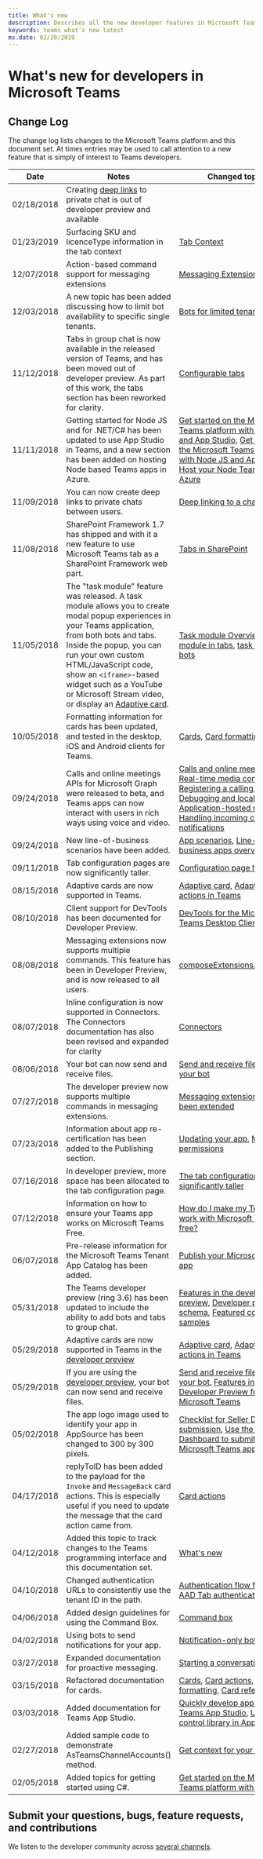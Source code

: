 ```yaml
---
title: What's new
description: Describes all the new developer features in Microsoft Teams
keywords: teams what's new latest
ms.date: 02/20/2019
---
```

# What's new for developers in Microsoft Teams

## Change Log

The change log lists changes to the Microsoft Teams platform and this document set. At times entries may be used to call attention to a new feature that is simply of interest to Teams developers.

| **Date** | **Notes** | **Changed topics** |
| -------- | --------- | ------------------ |
| 02/18/2018 | Creating [deep links](~/concepts/deep-links.md#deep-linking-to-a-chat) to private chat is out of developer preview and available |
| 01/23/2019 | Surfacing SKU and licenceType information in the tab context | [Tab Context](~/concepts/tabs/tabs-context.md) |
| 12/07/2018 | Action-based command support for messaging extensions | [Messaging Extensions](~/concepts/compose-extensions.md) |
| 12/03/2018 | A new topic has been added discussing how to limit bot availability to specific single tenants.| [Bots for limited tenants](~/scenarios/limited-tenant.md) |
| 11/12/2018 | Tabs in group chat is now available in the released version of Teams, and has been moved out of developer preview. As part of this work, the tabs section has been reworked for clarity.| [Configurable tabs](~/concepts/tabs/tabs-configurable.md) |
| 11/11/2018 | Getting started for Node JS and for .NET/C# has been updated to use App Studio in Teams, and a new section has been added on hosting Node based Teams apps in Azure. | [Get started on the Microsoft Teams platform with C#/.NET and App Studio](~/get-started/get-started-dotnet-app-studio.md),  [Get started on the Microsoft Teams platform with Node JS and App Studio](~/get-started/get-started-nodejs-app-studio.md), [Host your Node Teams app in Azure](~/get-started/get-started-nodejs-in-azure.md)|
| 11/09/2018 | You can now create deep links to private chats between users. | [Deep linking to a chat](~/concepts/deep-links.md#deep-linking-to-a-chat) |
| 11/08/2018 | SharePoint Framework 1.7 has shipped and with it a new feature to use Microsoft Teams tab as a SharePoint Framework web part. | [Tabs in SharePoint](~/concepts/tabs/tabs-in-sharepoint.md) |
| 11/05/2018 | The "task module" feature was released. A task module allows you to create modal popup experiences in your Teams application, from both bots and tabs. Inside the popup, you can run your own custom HTML/JavaScript code, show an `<iframe>`-based widget such as a YouTube or Microsoft Stream video, or display an [Adaptive card](https://docs.microsoft.com/en-us/adaptive-cards/). | [Task module Overview](~/concepts/task-modules/task-modules-overview.md), [task module in tabs](~/concepts/task-modules/task-modules-tabs.md),  [task module in bots](~/concepts/task-modules/task-modules-bots.md) |
| 10/05/2018 | Formatting information for cards has been updated, and tested in the desktop, iOS and Android clients for Teams. | [Cards](~/concepts/cards/cards.md), [Card formatting](~/concepts/cards/cards-format.md) |
| 09/24/2018 | Calls and online meetings APIs for Microsoft Graph were released to beta, and Teams apps can now interact with users in rich ways using voice and video. | [Calls and online meetings bots](~/concepts/calls-and-meetings/registering-calling-bot.md), [Real-time media concepts](~/concepts/calls-and-meetings/real-time-media-concepts.md), [Registering a calling bot](~/concepts/calls-and-meetings/registering-calling-bot.md), [Debugging and local testing](~/concepts/calls-and-meetings/debugging-local-testing-calling-meeting-bots.md), [Application-hosted media](~/concepts/calls-and-meetings/requirements-considerations-application-hosted-media-bots.md), [Handling incoming call notifications](~/concepts/calls-and-meetings/call-notifications.md) |
| 09/24/2018 | New line-of-business scenarios have been added. | [App scenarios](~/scenarios/lob-scenarios-landing-page.md), [Line-of-business apps overview](~/lob-apps-value-prop.md) |
| 09/11/2018 | Tab configuration pages are now significantly taller. | [Configuration page height](~/resources/design/framework/tabs.md#configuration-page-height) |
| 08/15/2018 | Adaptive cards are now supported in Teams.| [Adaptive card](~/concepts/cards/cards-reference.md#adaptive-card), [Adaptive card actions in Teams](~/concepts/cards/cards-actions.md#adaptive-card-actions) |
| 08/10/2018 | Client support for DevTools has been documented for Developer Preview.| [DevTools for the Microsoft Teams Desktop Client](~/resources/dev-preview/developer-preview-tools.md)|
| 08/08/2018 | Messaging extensions now supports multiple commands. This feature has been in Developer Preview, and is now released to all users.| [composeExtensions.commands](~/resources/schema/manifest-schema.md#composeextensionscommands)|
| 08/07/2018 | Inline configuration is now supported in Connectors. The Connectors documentation has also been revised and expanded for clarity| [Connectors](~/concepts/connectors/connectors.md)|
| 08/06/2018 | Your bot can now send and receive files.| [Send and receive files through your bot](~/concepts/bots/bots-files.md)|
| 07/27/2018 | The developer preview now supports multiple commands in messaging extensions. | [Messaging extensions have been extended](~/resources/dev-preview/developer-preview-features.md)|
| 07/23/2018 | Information about app re-certification has been added to the Publishing section. | [Updating your app](~/publishing/apps-publish.md#updating-your-app), [Manifest permissions](~/resources/schema/manifest-schema.md#permissions)|
| 07/16/2018 | In developer preview, more space has been allocated to the tab configuration page. | [The tab configuration page is significantly taller](~/resources/dev-preview/developer-preview-features.md#the-tab-configuration-page-is-significantly-taller)|
| 07/12/2018 | Information on how to ensure your Teams app works on Microsoft Teams Free. | [How do I make my Teams app work with Microsoft Teams free?](~/troubleshoot/faq.md#teams-apps-and-authentication-with-guest-users-and-microsoft-teams-free)|
| 06/07/2018 | Pre-release information for the Microsoft Teams Tenant App Catalog has been added. | [Publish your Microsoft Teams app](~/publishing/apps-publish.md)|
| 05/31/2018 | The Teams developer preview (ring 3.6) has been updated to include the ability to add bots and tabs to group chat. | [Features in the developer preview](~/resources/dev-preview/developer-preview-features.md), [Developer preview schema](~/resources/schema/manifest-schema-dev-preview.md), [Featured code samples](~/samples/code-samples.md#featured)|
| 05/29/2018 | Adaptive cards are now supported in Teams in the [developer preview](~/resources/dev-preview/developer-preview-intro.md)  | [Adaptive card](~/concepts/cards/cards-reference.md#adaptive-card), [Adaptive card actions in Teams](~/concepts/cards/cards-actions.md#adaptive-card-actions) |
| 05/29/2018 | If you are using the [developer preview](~/resources/dev-preview/developer-preview-intro.md), your bot can now send and receive files.| [Send and receive files through your bot](~/concepts/bots/bots-files.md), [Features in the Public Developer Preview for Microsoft Teams](~/resources/dev-preview/developer-preview-features.md)|
| 05/02/2018 | The app logo image used to identify your app in AppSource has been changed to 300 by 300 pixels.| [Checklist for Seller Dashboard submission](~/publishing/office-store-checklist.md), [Use the Seller Dashboard to submit your Microsoft Teams app](~/publishing/office-store-guidance.md)|| 05/02/2018 | The app logo image used to identify your app in AppSource has been changed to 300 by 300 pixels.| [Checklist for Seller Dashboard submission](~/publishing/office-store-checklist.md), [Use the Seller Dashboard to submit your Microsoft Teams app](~/publishing/office-store-guidance.md)|| 05/02/2018 | The app logo image used to identify your app in AppSource has been changed to 300 by 300 pixels.| [Checklist for Seller Dashboard submission](~/publishing/office-store-checklist.md), [Use the Seller Dashboard to submit your Microsoft Teams app](~/publishing/office-store-guidance.md)|
| 04/17/2018 | replyToID has been added to the payload for the `Invoke` and `MessageBack` card actions. This is especially useful if you need to update the message that the card action came from. | [Card actions](~/concepts/cards/cards-actions.md)|
| 04/12/2018 | Added this topic to track changes to the Teams programming interface and this documentation set. | [What's new](~/whats-new.md)|
| 04/10/2018 | Changed authentication URLs to consistently use the tenant ID in the path. | [Authentication flow for Tabs](~/concepts/authentication/auth-flow-tab.md), [AAD Tab authentication](~/concepts/authentication/auth-tab-AAD.md)|
| 04/06/2018 | Added design guidelines for using the Command Box. |[Command box](~/resources/design/framework/command-box.md)|
| 04/02/2018 | Using bots to send notifications for your app. |[Notification-only bots](~/concepts/bots/bots-notification-only.md)|
| 03/27/2018 | Expanded documentation for proactive messaging. |[Starting a conversation](./concepts/bots/bot-conversations/bots-conv-proactive.md)|
| 03/15/2018 | Refactored documentation for cards. |[Cards](~/concepts/cards/cards.md), [Card actions](~/concepts/cards/cards-actions.md), [Card formatting](~/concepts/cards/cards-format.md), [Card reference](~/concepts/cards/cards-reference.md)|
| 03/03/2018 | Added documentation for Teams App Studio. |[Quickly develop apps with Teams App Studio](~/get-started/get-started-app-studio.md), [Using the control library in App Studio](~/get-started/app-studio-component-library.md)|
| 02/27/2018 | Added sample code to demonstrate AsTeamsChannelAccounts() method. |[Get context for your bot](~/concepts/bots/bots-context.md)|
| 02/05/2018 | Added topics for getting started using C#. |[Get started on the Microsoft Teams platform with C#/.NET](./get-started/get-started-dotnet-app-studio.md)|

## Submit your questions, bugs, feature requests, and contributions

We listen to the developer community across [several channels](~/feedback.md).
